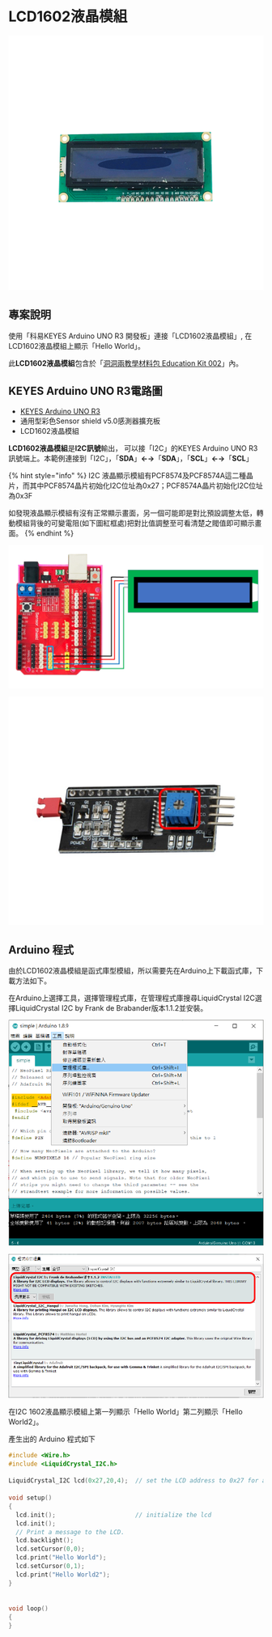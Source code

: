# LCD1602液晶模組

![](../../.gitbook/assets/01%20%289%29.png)

## 專案說明

使用「科易KEYES Arduino UNO R3 開發板」連接「LCD1602液晶模組」, 在LCD1602液晶模組上顯示「Hello World」。

此**LCD1602液晶模組**包含於「[洞洞兩教學材料包 Education Kit 002](https://www.robotkingdom.com.tw/product/rk-education-kit-002/)」內。

## KEYES Arduino UNO R3電路圖

* [KEYES Arduino UNO R3 
  ](https://www.robotkingdom.com.tw/product/keyes-uno-r3/)
* 通用型彩色Sensor shield v5.0感測器擴充板
* LCD1602液晶模組

**LCD1602液晶模組**是**I2C訊號**輸出， 可以接「I2C」的KEYES Arduino UNO R3訊號端上。本範例連接到「I2C」，「**SDA**」**←→**「**SDA**」，「**SCL**」**←→**「**SCL**」

{% hint style="info" %}
I2C 液晶顯示模組有PCF8574及PCF8574A這二種晶片，而其中PCF8574晶片初始化I2C位址為0x27；PCF8574A晶片初始化I2C位址為0x3F

如發現液晶顯示模組有沒有正常顯示畫面，另一個可能即是對比預設調整太低，轉動模組背後的可變電阻\(如下圖紅框處\)把對比值調整至可看清楚之閥值即可顯示畫面。
{% endhint %}

![](../../.gitbook/assets/02%20%2814%29.png)

![](../../.gitbook/assets/lcd-bei-mian.jpg)

## Arduino 程式

由於LCD1602液晶模組是函式庫型模組，所以需要先在Arduino上下載函式庫，下載方法如下。

在Arduino上選擇工具，選擇管理程式庫，在管理程式庫搜尋LiquidCrystal I2C選擇LiquidCrystal I2C by Frank de Brabander版本1.1.2並安裝。

![](../../.gitbook/assets/03%20%286%29%20%284%29.png)

![](../../.gitbook/assets/04%20%281%29.png)

在I2C 1602液晶顯示模組上第一列顯示「Hello World」第二列顯示「Hello World2」。


產生出的 Arduino 程式如下

```c
#include <Wire.h> 
#include <LiquidCrystal_I2C.h>

LiquidCrystal_I2C lcd(0x27,20,4);  // set the LCD address to 0x27 for a 16 chars and 2 line display

void setup()
{
  lcd.init();                      // initialize the lcd 
  lcd.init();
  // Print a message to the LCD.
  lcd.backlight();
  lcd.setCursor(0,0);
  lcd.print("Hello World");
  lcd.setCursor(0,1);
  lcd.print("Hello World2");
}


void loop()
{
}

```



